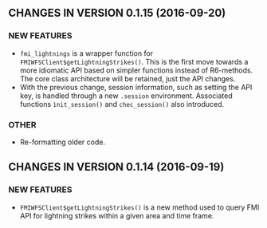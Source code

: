 ## CHANGES IN VERSION 0.1.15 (2016-09-20)

### NEW FEATURES

+ `fmi_lightnings` is a wrapper function for 
`FMIWFSClient$getLightningStrikes()`. This is the first move towards a more
idiomatic API based on simpler functions instead of R6-methods. The core class
architecture will be retained, just the API changes.
+ With the previous change, session information, such as setting the API key,
is handled through a new `.session` environment. Associated functions 
`ìnit_session()` and `chec_session()` also introduced.

### OTHER

+ Re-formatting older code.

## CHANGES IN VERSION 0.1.14 (2016-09-19)

### NEW FEATURES

+ `FMIWFSClient$getLightningStrikes()` is a new method used to query FMI API 
for lightning strikes within a given area and time frame.
